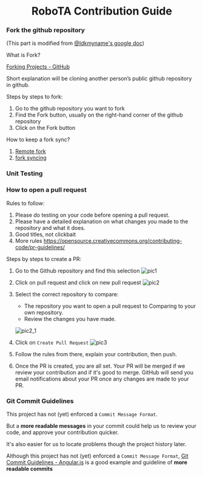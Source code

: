 <div align="center">

# RoboTA Contribution Guide

</div>

### Fork the github repository
(This part is modified from [@Idkmyname's google doc](https://docs.google.com/document/d/1MrH_KhyMIkpQlwCM0nX1u8HlE5ZjGEJISzcujcO_s2Y))

What is Fork?

[Forking Projects - GitHub](https://guides.github.com/activities/forking/)

Short explanation will be cloning another person’s
public github repository in github.

Steps by steps to fork:

1. Go to the github repository you want to fork 
2. Find the Fork button, usually on the right-hand corner of the github repository 
3. Click on the Fork button
<!-- Not finish. Please add detail explanation-->
<!-- @ me on discord if you want to add things to the google doc also-->


How to keep a fork sync?
1. <a href ="https://docs.github.com/en/github/collaborating-with-issues-and-pull-requests/configuring-a-remote-for-a-fork">Remote fork</a>
2. <a href = "https://docs.github.com/en/github/collaborating-with-issues-and-pull-requests/syncing-a-fork">fork syncing</a>


### Unit Testing


### How to open a pull request
Rules to follow:
1. Please do testing on your code before opening a pull request.
2. Please have a detailed explanation on what changes you made to the repository and what it does.
3. Good titles, not clickbait
4. More rules https://opensource.creativecommons.org/contributing-code/pr-guidelines/

Steps by steps to create a PR:
1. Go to the Github repository and find this selection
   ![pic1](https://user-images.githubusercontent.com/20598278/112206526-6d772680-8bec-11eb-8f6e-bb7a46f6e4e0.png)
2. Click on pull request and click on new pull request
   ![pic2](https://user-images.githubusercontent.com/20598278/112206610-81228d00-8bec-11eb-98d2-3b0baa3d137a.png)
3. Select the correct repository to compare:
   - The repository you want to open a pull request to Comparing to your own repository.
   - Review the changes you have made.

   ![pic2_1](https://user-images.githubusercontent.com/20598278/112206987-f9894e00-8bec-11eb-9f48-c6bcf0d05cbd.png)
    
4. Click on `Create Pull Request`
   ![pic3](https://user-images.githubusercontent.com/20598278/112206792-b5964900-8bec-11eb-8a6a-149050f24c87.png)

5. Follow the rules from there, explain your contribution, then push.

6. Once the PR is created, you are all set. Your PR will be merged if 
   we review your contribution and if it's good to merge. GitHub will
   send you email notifications about your PR once any changes are made
   to your PR.

### Git Commit Guidelines
This project has not (yet) enforced a `Commit Message Format`.

But a **more readable messages** in your commit could help us
to review your code, and approve your contribution quicker.

It's also easier for us to locate problems though the project history
later.

Although this project has not (yet) enforced a `Commit Message Format`,
[Git Commit Guidelines - Angular.js](https://github.com/angular/angular.js/blob/master/DEVELOPERS.md#-git-commit-guidelines)
is a good example and guideline of **more readable commits**